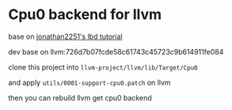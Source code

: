 # Cpu0 backend for llvm

base on [jonathan2251's lbd tutorial](http://jonathan2251.github.io/lbd/index.html)

dev base on llvm:726d7b07fcde58c61743c45723c9b614911fe084

clone this project into `llvm-project/llvm/lib/Target/Cpu0`

and apply `utils/0001-support-cpu0.patch` on llvm

then you can rebuild llvm get cpu0 backend

